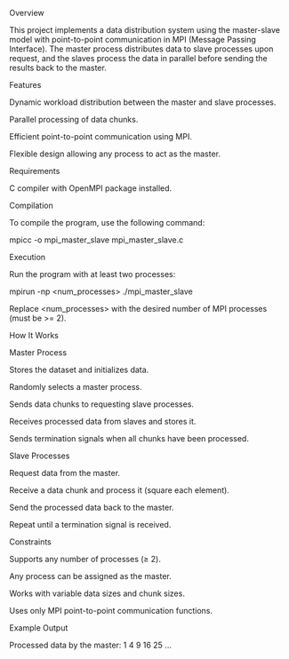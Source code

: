 Overview

This project implements a data distribution system using the master-slave model with point-to-point communication in MPI (Message Passing Interface). The master process distributes data to slave processes upon request, and the slaves process the data in parallel before sending the results back to the master.

Features

Dynamic workload distribution between the master and slave processes.

Parallel processing of data chunks.

Efficient point-to-point communication using MPI.

Flexible design allowing any process to act as the master.

Requirements

C compiler with OpenMPI package installed.

Compilation

To compile the program, use the following command:

mpicc -o mpi_master_slave mpi_master_slave.c

Execution

Run the program with at least two processes:

mpirun -np <num_processes> ./mpi_master_slave

Replace <num_processes> with the desired number of MPI processes (must be >= 2).

How It Works

Master Process

Stores the dataset and initializes data.

Randomly selects a master process.

Sends data chunks to requesting slave processes.

Receives processed data from slaves and stores it.

Sends termination signals when all chunks have been processed.

Slave Processes

Request data from the master.

Receive a data chunk and process it (square each element).

Send the processed data back to the master.

Repeat until a termination signal is received.

Constraints

Supports any number of processes (≥ 2).

Any process can be assigned as the master.

Works with variable data sizes and chunk sizes.

Uses only MPI point-to-point communication functions.

Example Output

Processed data by the master: 1 4 9 16 25 ...
